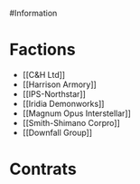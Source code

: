 #Information 
# Factions
- [[C&H Ltd]]
- [[Harrison Armory]]
- [[IPS-Northstar]]
- [[Iridia Demonworks]]
- [[Magnum Opus Interstellar]]
- [[Smith-Shimano Corpro]]
- [[Downfall Group]]

# Contrats 
